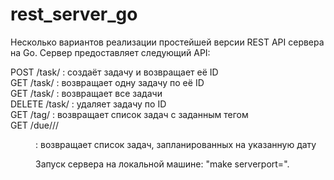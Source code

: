 # rest_server_go
Несколько вариантов реализации простейшей версии REST API сервера на Go.
Сервер предоставляет следующий API:

POST   /task/              :  создаёт задачу и возвращает её ID  
GET    /task/<taskid>      :  возвращает одну задачу по её ID  
GET    /task/              :  возвращает все задачи  
DELETE /task/<taskid>      :  удаляет задачу по ID  
GET    /tag/<tagname>      :  возвращает список задач с заданным тегом  
GET   /due/<yy>/<mm>/<dd> :  возвращает список задач, запланированных на указанную дату 


Запуск сервера на локальной машине:
"make serverport=<port to listen>".
